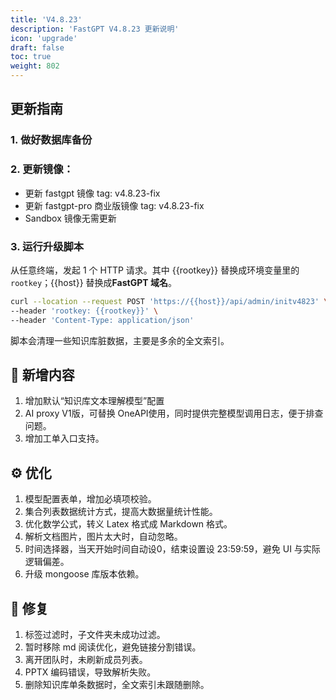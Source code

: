 ```yaml
---
title: 'V4.8.23'
description: 'FastGPT V4.8.23 更新说明'
icon: 'upgrade'
draft: false
toc: true
weight: 802
---
```


## 更新指南

### 1. 做好数据库备份

### 2. 更新镜像：

- 更新 fastgpt 镜像 tag: v4.8.23-fix
- 更新 fastgpt-pro 商业版镜像 tag: v4.8.23-fix
- Sandbox 镜像无需更新

### 3. 运行升级脚本

从任意终端，发起 1 个 HTTP 请求。其中 {{rootkey}} 替换成环境变量里的 `rootkey`；{{host}} 替换成**FastGPT 域名**。

```bash
curl --location --request POST 'https://{{host}}/api/admin/initv4823' \
--header 'rootkey: {{rootkey}}' \
--header 'Content-Type: application/json'
```

脚本会清理一些知识库脏数据，主要是多余的全文索引。

## 🚀 新增内容

1. 增加默认“知识库文本理解模型”配置
2. AI proxy V1版，可替换 OneAPI使用，同时提供完整模型调用日志，便于排查问题。
3. 增加工单入口支持。

## ⚙️ 优化

1. 模型配置表单，增加必填项校验。
2. 集合列表数据统计方式，提高大数据量统计性能。
3. 优化数学公式，转义 Latex 格式成 Markdown 格式。
4. 解析文档图片，图片太大时，自动忽略。
5. 时间选择器，当天开始时间自动设0，结束设置设 23:59:59，避免 UI 与实际逻辑偏差。
6. 升级 mongoose 库版本依赖。

## 🐛 修复

1. 标签过滤时，子文件夹未成功过滤。
2. 暂时移除 md 阅读优化，避免链接分割错误。
3. 离开团队时，未刷新成员列表。
4. PPTX 编码错误，导致解析失败。
5. 删除知识库单条数据时，全文索引未跟随删除。